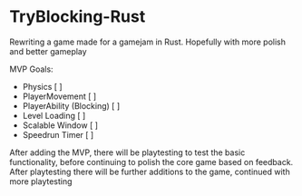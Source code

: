 # TryBlocking-Rust
Rewriting a game made for a gamejam in Rust.
Hopefully with more polish and better gameplay

MVP Goals:
- Physics [ ]
- PlayerMovement [ ]
- PlayerAbility (Blocking) [ ]
- Level Loading [ ]
- Scalable Window [ ]
- Speedrun Timer [ ]

After adding the MVP, there will be playtesting to test the basic
functionality, before continuing to polish the core game based on feedback.
After playtesting there will be further additions to the game, continued with more playtesting
